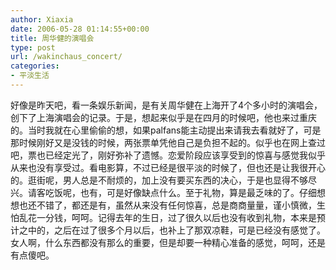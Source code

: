 ```yaml
---
author: Xiaxia
date: 2006-05-28 01:14:55+00:00
title: 周华健的演唱会
type: post
url: /wakinchaus_concert/
categories:
- 平淡生活
---
```


好像是昨天吧，看一条娱乐新闻，是有关周华健在上海开了4个多小时的演唱会，创下了上海演唱会的记录。于是，想起来似乎是在四月的时候吧，他也来过重庆的。当时我就在心里偷偷的想，如果palfans能主动提出来请我去看就好了，可是那时候刚好又是没钱的时候，两张票单凭他自己是负担不起的。似乎也在网上查过吧，票也已经定光了，刚好弥补了遗憾。恋爱阶段应该享受到的惊喜与感觉我似乎从来也没有享受过。看电影算，不过已经是很平淡的时候了，但也还是让我很开心的。逛街呢，男人总是不耐烦的，加上没有要买东西的决心，于是也显得不够尽兴。请客吃饭呢，也有，可是好像缺点什么。至于礼物，算是最乏味的了。仔细想想也还不错了，都还是有，虽然从来没有任何惊喜，总是商商量量，谨小慎微，生怕乱花一分钱，呵呵。记得去年的生日，过了很久以后也没有收到礼物，本来是预计之中的，之后在过了很多个月以后，也补上了那双凉鞋，可是已经没有感觉了。女人啊，什么东西都没有那么的重要，但是却要一种精心准备的感觉，呵呵，还是有点傻吧。
